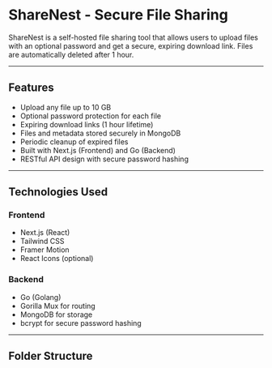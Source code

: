# ShareNest - Secure File Sharing

ShareNest is a self-hosted file sharing tool that allows users to upload files with an optional password and get a secure, expiring download link. Files are automatically deleted after 1 hour.

---

## Features

- Upload any file up to 10 GB
- Optional password protection for each file
- Expiring download links (1 hour lifetime)
- Files and metadata stored securely in MongoDB
- Periodic cleanup of expired files
- Built with Next.js (Frontend) and Go (Backend)
- RESTful API design with secure password hashing

---

## Technologies Used

### Frontend
- Next.js (React)
- Tailwind CSS
- Framer Motion
- React Icons (optional)

### Backend
- Go (Golang)
- Gorilla Mux for routing
- MongoDB for storage
- bcrypt for secure password hashing

---

## Folder Structure

